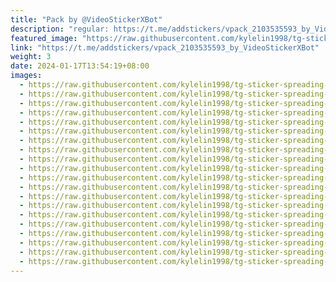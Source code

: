 ```yaml
---
title: "Pack by @VideoStickerXBot"
description: "regular: https://t.me/addstickers/vpack_2103535593_by_VideoStickerXBot"
featured_image: "https://raw.githubusercontent.com/kylelin1998/tg-sticker-spreading-worldwide-images/main/img/edec3ee2-674b-4ba6-9737-3b29732552c8.jpg"
link: "https://t.me/addstickers/vpack_2103535593_by_VideoStickerXBot"
weight: 3
date: 2024-01-17T13:54:19+08:00
images:
  - https://raw.githubusercontent.com/kylelin1998/tg-sticker-spreading-worldwide-images/main/img/edec3ee2-674b-4ba6-9737-3b29732552c8.jpg
  - https://raw.githubusercontent.com/kylelin1998/tg-sticker-spreading-worldwide-images/main/img/cab0e07c-03ef-4cd8-8a9c-7d371145c24e.jpg
  - https://raw.githubusercontent.com/kylelin1998/tg-sticker-spreading-worldwide-images/main/img/32053c14-5295-47ed-999d-7fc4c749fe7b.jpg
  - https://raw.githubusercontent.com/kylelin1998/tg-sticker-spreading-worldwide-images/main/img/3edad83a-e3e9-4d14-b04c-860dc46c9415.jpg
  - https://raw.githubusercontent.com/kylelin1998/tg-sticker-spreading-worldwide-images/main/img/46da0346-7928-4bca-8f7e-8857a41d7b79.jpg
  - https://raw.githubusercontent.com/kylelin1998/tg-sticker-spreading-worldwide-images/main/img/7c48a3ac-3c07-4b83-a186-951bd9a98de3.jpg
  - https://raw.githubusercontent.com/kylelin1998/tg-sticker-spreading-worldwide-images/main/img/61040db6-768a-4ab4-affc-57367267cc2a.jpg
  - https://raw.githubusercontent.com/kylelin1998/tg-sticker-spreading-worldwide-images/main/img/5a61520f-067b-4e59-8cdf-5a7de9121a00.jpg
  - https://raw.githubusercontent.com/kylelin1998/tg-sticker-spreading-worldwide-images/main/img/93b0a4ef-e08a-4638-a6a7-cd358e24c8e4.jpg
  - https://raw.githubusercontent.com/kylelin1998/tg-sticker-spreading-worldwide-images/main/img/2b6468ef-b6fd-44b8-92e0-96ec65abf78e.jpg
  - https://raw.githubusercontent.com/kylelin1998/tg-sticker-spreading-worldwide-images/main/img/c45aca58-8be1-452e-978e-296614c13c7a.jpg
  - https://raw.githubusercontent.com/kylelin1998/tg-sticker-spreading-worldwide-images/main/img/58586c9c-f552-4717-9fb2-5bbbc3af4709.jpg
  - https://raw.githubusercontent.com/kylelin1998/tg-sticker-spreading-worldwide-images/main/img/b6912726-aec9-4baf-a3dd-eb1171152e9a.jpg
  - https://raw.githubusercontent.com/kylelin1998/tg-sticker-spreading-worldwide-images/main/img/bfc0b9f1-02cf-4922-ac36-0a0ef6aee891.jpg
  - https://raw.githubusercontent.com/kylelin1998/tg-sticker-spreading-worldwide-images/main/img/c6bf5949-ee1d-4c01-a231-b659c220328b.jpg
  - https://raw.githubusercontent.com/kylelin1998/tg-sticker-spreading-worldwide-images/main/img/fecb3fa8-0ee4-465e-be16-a3ae7c5787a9.jpg
  - https://raw.githubusercontent.com/kylelin1998/tg-sticker-spreading-worldwide-images/main/img/5c1087f2-d3ca-48dc-aebc-0b62a11b9628.jpg
  - https://raw.githubusercontent.com/kylelin1998/tg-sticker-spreading-worldwide-images/main/img/18617a18-abc7-4ccd-9771-c5cbe1fc9dd0.jpg
  - https://raw.githubusercontent.com/kylelin1998/tg-sticker-spreading-worldwide-images/main/img/1116e76f-bb4c-4971-930a-91554dff9fe2.jpg
  - https://raw.githubusercontent.com/kylelin1998/tg-sticker-spreading-worldwide-images/main/img/a95ac33b-bed0-4641-9fb0-1d61a54cef16.jpg
---
```

